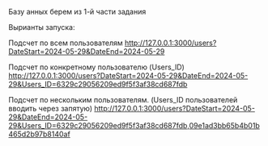 Базу анных берем из 1-й части задания

Вырианты запуска:

Подсчет по всем пользователям
http://127.0.0.1:3000/users?DateStart=2024-05-29&DateEnd=2024-05-29

Подсчет по конкретному пользователю (Users_ID)
http://127.0.0.1:3000/users?DateStart=2024-05-29&DateEnd=2024-05-29&Users_ID=6329c29056209ed9f5f3af38cd687fdb

Подсчет по нескольким пользователям. (Users_ID пользователей вводить через запятую)
http://127.0.0.1:3000/users?DateStart=2024-05-29&DateEnd=2024-05-29&Users_ID=6329c29056209ed9f5f3af38cd687fdb,09e1ad3bb65b4b01b465d2b97b8140af
